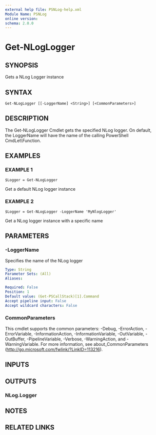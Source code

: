 ```yaml
---
external help file: PSNLog-help.xml
Module Name: PSNLog
online version:
schema: 2.0.0
---
```


# Get-NLogLogger

## SYNOPSIS
Gets a NLog Logger instance

## SYNTAX

```
Get-NLogLogger [[-LoggerName] <String>] [<CommonParameters>]
```

## DESCRIPTION
The Get-NLogLogger Cmdlet gets the specified NLog logger.
On default, the LoggerName will have the name of the calling PowerShell CmdLet\Function.

## EXAMPLES

### EXAMPLE 1
```
$Logger = Get-NLogLogger
```

Get a default NLog logger instance

### EXAMPLE 2
```
$Logger = Get-NLogLogger -LoggerName 'MyNlogLogger'
```

Get a NLog logger instance with a specific name

## PARAMETERS

### -LoggerName
Specifies the name of the NLog logger

```yaml
Type: String
Parameter Sets: (All)
Aliases:

Required: False
Position: 1
Default value: (Get-PSCallStack)[1].Command
Accept pipeline input: False
Accept wildcard characters: False
```

### CommonParameters
This cmdlet supports the common parameters: -Debug, -ErrorAction, -ErrorVariable, -InformationAction, -InformationVariable, -OutVariable, -OutBuffer, -PipelineVariable, -Verbose, -WarningAction, and -WarningVariable.
For more information, see about_CommonParameters (http://go.microsoft.com/fwlink/?LinkID=113216).

## INPUTS

## OUTPUTS

### NLog.Logger

## NOTES

## RELATED LINKS
